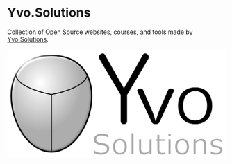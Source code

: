 # Yvo.Solutions

Collection of Open Source websites, courses, and tools made by [Yvo.Solutions](https://yvo.solutions).

![Logo of Yvo.Solutions](./logo_et_nom_1024_bords_blancs.png)
